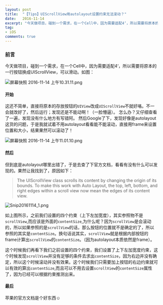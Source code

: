 ```yaml
---
layout: post
title:  "【Tips】UIScrollView用autolayout设置约束无法滚动？"
date:   2016-11-14
excerpt: "今天做项目，碰到一个需求，在一个Cell中，因为需要适配4‘，所以需要将原本的一行按钮换成UIScrollView，可以滑动。"
tag:
- iOS
comments: true
---
```


### 前言

今天做项目，碰到一个需求，在一个Cell中，因为需要适配4‘，所以需要将原本的一行按钮换成UIScrollView，可以滑动。如图：

![屏幕快照 2016-11-14 上午10.31.11.png](http://ocigwe4cv.bkt.clouddn.com/scrollView-autolayout_1.png)


#### 开始

这还不简单，直接将原本的存放按钮的`UIView`改成`UIScrollView`不就好咯。不一会就改好了，然后运行；发现还是不能动啊！（一脸懵逼）。
怎么办？又仔细查看了一遍，发现没有什么地方有写错阿。
然后Google了下，发现好像是autolayout这货的问题，于是我就试着不用autolayout看看能不能滚动，直接用frame来设置位置和大小，结果果然可以滚动了！

![屏幕快照 2016-11-14 上午11.01.10.png](http://ocigwe4cv.bkt.clouddn.com/scrollView-autolayout_2.png)

#### 然后

但到底是autolayout哪里出错了，于是去查了下官方文档，看看有没有什么可以发现的。果然让我找到了，原因如下：

>  The UIScrollView class scrolls its content by changing the origin of its bounds. To make this work with Auto Layout, the top, left, bottom, and right edges within a scroll view now mean the edges of its content view.

![Snip20161114_1.png](http://ocigwe4cv.bkt.clouddn.com/scrollView-autolayout_3.png)

如上图所示，之前我们设置的四个约束（上下左加宽度），其实参照物不是`scrollView`,而应该是外面的`contentSize`,为什么呢？因为`scrollView`是会滚动的，所以如果参照的是`scrollView`的话，那么按钮的位置就不是确定的了，所以参照的其实是`contentSize`。换句话说其实，`scrollView`就是根据内部按钮的frame计算出`scrollView`的`contentSize`。（因为autolayout本质依然是frame）。

这个时候我们再看下我们之前设置的四个约束，我们设置了上下左加宽度约束，这个时候发现`scrollView`并没有足够的条件去求出`contentSize`，因为右边并没有确定，所以这个时候滚动并没有效果。这个时候我们只需要加上按钮的右边约束就可以有效的算出`contentSize`,而且可以不用去设置`scrollView`的`contentSize`属性了，因为已经可以根据约束推测出来。

#### 最后

苹果的官方文档是个好东西☺️
